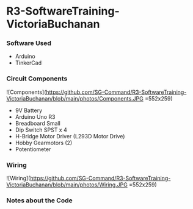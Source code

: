 # R3-SoftwareTraining-VictoriaBuchanan

### Software Used

* Arduino 
* TinkerCad 

### Circuit Components

![Components](https://github.com/SG-Command/R3-SoftwareTraining-VictoriaBuchanan/blob/main/photos/Components.JPG =552x259)

* 9V Battery
* Arduino Uno R3
* Breadboard Small
* Dip Switch SPST x 4
* H-Bridge Motor Driver (L293D Motor Drive)
* Hobby Gearmotors (2)
* Potentiometer

### Wiring
![Wiring](https://github.com/SG-Command/R3-SoftwareTraining-VictoriaBuchanan/blob/main/photos/Wiring.JPG =552x259)


### Notes about the Code
